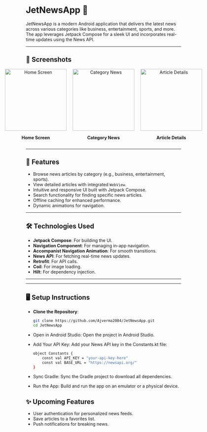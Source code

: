 # JetNewsApp 📱

JetNewsApp is a modern Android application that delivers the latest news across various categories like business, entertainment, sports, and more. The app leverages Jetpack Compose for a sleek UI and incorporates real-time updates using the News API.

---

## 📸 Screenshots

<div style="display: flex; justify-content: center; align-items: center; gap: 20px;">

  <!-- Home Screen -->
  <div style="text-align: center;">
    <img src="https://github.com/user-attachments/assets/88eafc81-4430-41b0-85ff-62e1ab2a6cd7" alt="Home Screen" width="200">
    <p><b>Home Screen</b></p>
  </div>

  <!-- Category News -->
  <div style="text-align: center;">
    <img src="https://github.com/user-attachments/assets/c8d8689c-ac16-472e-981c-c77242b50e1c" alt="Category News" width="200">
    <p><b>Category News</b></p>
  </div>

  <!-- Article Details -->
  <div style="text-align: center;">
    <img src="https://github.com/user-attachments/assets/bab8286a-78b2-4e6a-9f04-637ba1ba5e4b" alt="Article Details" width="200">
    <p><b>Article Details</b></p>
  </div>

</div>


---

## 🚀 Features

- Browse news articles by category (e.g., business, entertainment, sports).
- View detailed articles with integrated `WebView`.
- Intuitive and responsive UI built with Jetpack Compose.
- Search functionality for finding specific news articles.
- Offline caching for enhanced performance.
- Dynamic animations for navigation.

---

## 🛠️ Technologies Used

- **Jetpack Compose**: For building the UI.
- **Navigation Component**: For managing in-app navigation.
- **Accompanist Navigation Animation**: For smooth transitions.
- **News API**: For fetching real-time news updates.
- **Retrofit**: For API calls.
- **Coil**: For image loading.
- **Hilt**: For dependency injection.

---

---

## 🖥️ Setup Instructions
- **Clone the Repository**:
   ```bash
   git clone https://github.com/Ajverma2004/JetNewsApp.git
   cd JetNewsApp
-  Open in Android Studio: Open the project in Android Studio.

-  Add Your API Key: Add your News API key in the Constants.kt file:
    ```bash
    object Constants {
        const val API_KEY = "your-api-key-here"
        const val BASE_URL = "https://newsapi.org/"
    }
    
-  Sync Gradle: Sync the Gradle project to download all dependencies.

-  Run the App: Build and run the app on an emulator or a physical device.

## ✨ Upcoming Features
- User authentication for personalized news feeds.
- Save articles to a favorites list.
- Push notifications for breaking news.
